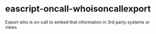 # eascript-oncall-whoisoncallexport
Export who is on-call to embed that information in 3rd party systems or views
